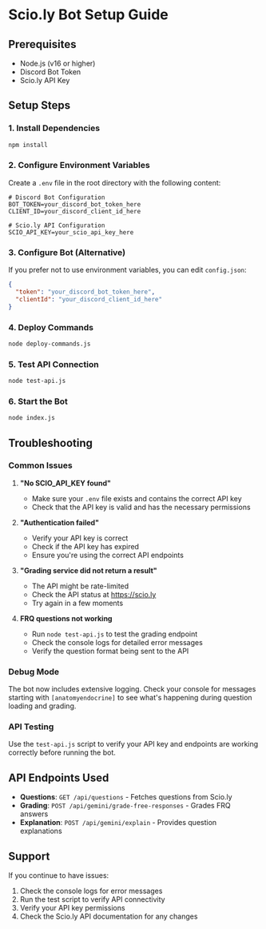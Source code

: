 # Scio.ly Bot Setup Guide

## Prerequisites
- Node.js (v16 or higher)
- Discord Bot Token
- Scio.ly API Key

## Setup Steps

### 1. Install Dependencies
```bash
npm install
```

### 2. Configure Environment Variables
Create a `.env` file in the root directory with the following content:

```env
# Discord Bot Configuration
BOT_TOKEN=your_discord_bot_token_here
CLIENT_ID=your_discord_client_id_here

# Scio.ly API Configuration
SCIO_API_KEY=your_scio_api_key_here
```

### 3. Configure Bot (Alternative)
If you prefer not to use environment variables, you can edit `config.json`:

```json
{
  "token": "your_discord_bot_token_here",
  "clientId": "your_discord_client_id_here"
}
```

### 4. Deploy Commands
```bash
node deploy-commands.js
```

### 5. Test API Connection
```bash
node test-api.js
```

### 6. Start the Bot
```bash
node index.js
```

## Troubleshooting

### Common Issues

1. **"No SCIO_API_KEY found"**
   - Make sure your `.env` file exists and contains the correct API key
   - Check that the API key is valid and has the necessary permissions

2. **"Authentication failed"**
   - Verify your API key is correct
   - Check if the API key has expired
   - Ensure you're using the correct API endpoints

3. **"Grading service did not return a result"**
   - The API might be rate-limited
   - Check the API status at https://scio.ly
   - Try again in a few moments

4. **FRQ questions not working**
   - Run `node test-api.js` to test the grading endpoint
   - Check the console logs for detailed error messages
   - Verify the question format being sent to the API

### Debug Mode
The bot now includes extensive logging. Check your console for messages starting with `[anatomyendocrine]` to see what's happening during question loading and grading.

### API Testing
Use the `test-api.js` script to verify your API key and endpoints are working correctly before running the bot.

## API Endpoints Used

- **Questions**: `GET /api/questions` - Fetches questions from Scio.ly
- **Grading**: `POST /api/gemini/grade-free-responses` - Grades FRQ answers
- **Explanation**: `POST /api/gemini/explain` - Provides question explanations

## Support
If you continue to have issues:
1. Check the console logs for error messages
2. Run the test script to verify API connectivity
3. Verify your API key permissions
4. Check the Scio.ly API documentation for any changes 